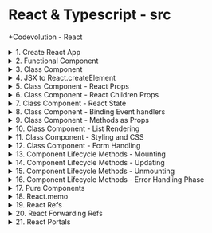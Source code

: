 # React & Typescript - src

+Codevolution - React

<details>
<summary>1. Create React App </summary>

# Create React App

[https://github.com/omeatai/src-react-typescript/commit/3a68f5377543c489222b42ffcf5e009e5e235b3b](https://github.com/omeatai/src-react-typescript/commit/3a68f5377543c489222b42ffcf5e009e5e235b3b)

```ts
npx create-react-app ce-react
```

# start app

```ts
cd ce-react
npm start
```

# #END</details>

<details>
<summary>2. Functional Component </summary>

# Functional Component

[https://github.com/omeatai/src-react-typescript/commit/ffc8b62fe84c791dc5323a3d45bfca30399239c0](https://github.com/omeatai/src-react-typescript/commit/ffc8b62fe84c791dc5323a3d45bfca30399239c0)

# #END</details>

<details>
<summary>3. Class Component </summary>

# Class Component

[https://github.com/omeatai/src-react-typescript/commit/f157db0a27109e046e4cf1acd1eb82758e35f92e](https://github.com/omeatai/src-react-typescript/commit/f157db0a27109e046e4cf1acd1eb82758e35f92e)

# #END</details>

<details>
<summary>4. JSX to React.createElement </summary>

# JSX to React.createElement

[https://github.com/omeatai/src-react-typescript/commit/52eb43c6c276e56cfa0acf58c2bff143d35b2472](https://github.com/omeatai/src-react-typescript/commit/52eb43c6c276e56cfa0acf58c2bff143d35b2472)

# #END</details>

<details>
<summary>5. Class Component - React Props </summary>

# Class Component - React Props

[https://github.com/omeatai/src-react-typescript/commit/12e134fb2643d5c61c8e7214ac8dd6ea52964dc7](https://github.com/omeatai/src-react-typescript/commit/12e134fb2643d5c61c8e7214ac8dd6ea52964dc7)

# #END</details>

<details>
<summary>6. Class Component - React Children Props </summary>

# Class Component - React Children Props

[https://github.com/omeatai/src-react-typescript/commit/67be7823765adb27b9537acac52d971787833cbb](https://github.com/omeatai/src-react-typescript/commit/67be7823765adb27b9537acac52d971787833cbb)

# #END</details>

<details>
<summary>7. Class Component - React State </summary>

# Class Component - React State

[https://github.com/omeatai/src-react-typescript/commit/f1fe7852addca740eaffe7f948d253bca6e3b026](https://github.com/omeatai/src-react-typescript/commit/f1fe7852addca740eaffe7f948d253bca6e3b026)

# #END</details>

<details>
<summary>8. Class Component - Binding Event handlers </summary>

# Class Component - Binding Event handlers

[https://github.com/omeatai/src-react-typescript/commit/46156fa829474998f4d819233eab15ba907dc4c7](https://github.com/omeatai/src-react-typescript/commit/46156fa829474998f4d819233eab15ba907dc4c7)

# #END</details>

<details>
<summary>9. Class Component - Methods as Props </summary>

# Class Component - Methods as Props

[https://github.com/omeatai/src-react-typescript/commit/994bef05f6597b3b78a714058fd07982e6816dde](https://github.com/omeatai/src-react-typescript/commit/994bef05f6597b3b78a714058fd07982e6816dde)

# #END</details>

<details>
<summary>10. Class Component - List Rendering </summary>

# Class Component - List Rendering

[https://github.com/omeatai/src-react-typescript/commit/e5e29060c94054fc4fd95c9d07de3d4467eb97c4](https://github.com/omeatai/src-react-typescript/commit/e5e29060c94054fc4fd95c9d07de3d4467eb97c4)

# #END</details>

<details>
<summary>11. Class Component - Styling and CSS </summary>

# Class Component - Styling and CSS

[https://github.com/omeatai/src-react-typescript/commit/23a5ee670ad1f71b55c7d17599dd7ed8f1156403](https://github.com/omeatai/src-react-typescript/commit/23a5ee670ad1f71b55c7d17599dd7ed8f1156403)

# #END</details>

<details>
<summary>12. Class Component - Form Handling </summary>

# Class Component - Form Handling

[https://github.com/omeatai/src-react-typescript/commit/942c546b2fb05754a01cfcd3041d84a0f407a587](https://github.com/omeatai/src-react-typescript/commit/942c546b2fb05754a01cfcd3041d84a0f407a587)

<img width="1255" alt="image" src="https://github.com/omeatai/src-react-typescript/assets/32337103/05966422-fbb0-4515-960d-93f4c83646cc">
<img width="1255" alt="image" src="https://github.com/omeatai/src-react-typescript/assets/32337103/fc9b5e0e-68db-413f-bd6d-6cb37cbb5e5e">
<img width="1442" alt="image" src="https://github.com/omeatai/src-react-typescript/assets/32337103/2b4d390d-a3c1-41f5-972d-8b07d8ed31ef">
<img width="1442" alt="image" src="https://github.com/omeatai/src-react-typescript/assets/32337103/42db1e70-1dc9-4c69-a2ab-77bb19a60c01">

# #END</details>

<details>
<summary>13. Component Lifecycle Methods - Mounting </summary>

# Component Lifecycle Methods - Mounting 

[https://github.com/omeatai/src-react-typescript/commit/65b9bfe7160dd954026c7e4b013078a8b32ab021](https://github.com/omeatai/src-react-typescript/commit/65b9bfe7160dd954026c7e4b013078a8b32ab021)

### Mounting Lifecycle Methods
- constructor( props): Invoked immediately after a component and all its children components have been rendered to the DOM.
- static getDerivedStateFromProps(props, state): Cause side effects. Ex: Interact with the DOM or perform any ajax calls to load data.
- render()
- componentDidMount()

<img width="1255" alt="image" src="https://github.com/omeatai/src-react-typescript/assets/32337103/c8930b5f-6b55-47c2-8e6e-d458f153040e">
<img width="1255" alt="image" src="https://github.com/omeatai/src-react-typescript/assets/32337103/262065b1-d47d-4177-b150-d54d2f5bb510">
<img width="1442" alt="image" src="https://github.com/omeatai/src-react-typescript/assets/32337103/d2701528-9c32-4dcf-8c12-d645e03247ad">

# #END</details>

<details>
<summary>14. Component Lifecycle Methods - Updating </summary>

# Component Lifecycle Methods - Updating

[https://github.com/omeatai/src-react-typescript/commit/6bbda5bbe6045084eea9244ee73ee1dd8cdc0629](https://github.com/omeatai/src-react-typescript/commit/6bbda5bbe6045084eea9244ee73ee1dd8cdc0629)

### 1. static getDerivedStateFromProps( props, state):
- Method is called every time a component is re-rendered
- Set the state
- Do not cause side effects. Ex: HTTP requests

### 2. shouldComponentUpdate( nextProps, nextState): 
- Dictates if the component should re-render or not
- Performance optimization
- Do not cause side effects. Ex: HTTP requests
- Calling the setState method

### 3. render():
- Only required method
- static getDerivedStateFromProps( props, state) 
- Read props & state and return JSX
- Do not change state or interact with DOM or make ajax calls.

### 4. getSnapshotBeforeUpdate(prevProps, prevState):
- Called right before the changes from the virtual DOM are to be reflected in the DOM
- Capture some information from the DOM
- Method will either return null or return a value.
- Returned value will be passed as the third parameter to the next method.

### 5. componentDidUpdate(prevProps, prevState, snapshot):
- Called after the render is finished in the re-render cycles
- Cause side effects

<img width="1255" alt="image" src="https://github.com/omeatai/src-react-typescript/assets/32337103/3bbaecf7-8039-405e-8868-96cbfd5c8506">
<img width="1255" alt="image" src="https://github.com/omeatai/src-react-typescript/assets/32337103/46b19581-7863-4486-8249-1b7c85aa8920">
<img width="1442" alt="image" src="https://github.com/omeatai/src-react-typescript/assets/32337103/8d7a8d2d-8d0c-493d-bd98-eb8b7ec012ff">
<img width="1442" alt="image" src="https://github.com/omeatai/src-react-typescript/assets/32337103/4c0d2c46-fa79-410d-aa0f-22725b012055">

# #END</details>

<details>
<summary>15. Component Lifecycle Methods - Unmounting </summary>

# Component Lifecycle Methods - Unmounting

### componentWillUnmount()
  
- Method is invoked immediately before a component is unmounted and destroyed.
- Cancelling any network requests, removing event handlers, cancelling any subscriptions and also invalidating timers.
- Do not call the setState method.

# #END</details>

<details>
<summary>16. Component Lifecycle Methods - Error Handling Phase </summary>

# Component Lifecycle Methods - Error Handling Phase

### static getDerivedStateFromError(error)
- componentDidCatch(error, info)
- called when there is an error either during rendering, in a lifecycle method, or in the constructor of any child component.

# #END</details>

<details>
<summary>17. Pure Components </summary>

# Pure Components

[https://github.com/omeatai/src-react-typescript/commit/0a4cc6251228e6de7f521985b8bdaa4354849087](https://github.com/omeatai/src-react-typescript/commit/0a4cc6251228e6de7f521985b8bdaa4354849087)

<img width="1255" alt="image" src="https://github.com/omeatai/src-react-typescript/assets/32337103/ddfb9d1f-7c40-4b12-bc7a-78b3497a3b4b">
<img width="1255" alt="image" src="https://github.com/omeatai/src-react-typescript/assets/32337103/cbc654e1-d406-4188-bfb6-992c26ae9b53">
<img width="1255" alt="image" src="https://github.com/omeatai/src-react-typescript/assets/32337103/7b449227-2c22-4856-9934-0708b5cf3d72">
<img width="1255" alt="image" src="https://github.com/omeatai/src-react-typescript/assets/32337103/8d937dec-0196-4db6-b50a-e53c8c369828">
<img width="1350" alt="image" src="https://github.com/omeatai/src-react-typescript/assets/32337103/42327bf0-c589-4cc2-bb34-43a57aa6b6be">

# #END</details>

<details>
<summary>18. React.memo </summary>

# React.memo 

[https://github.com/omeatai/src-react-typescript/commit/1b8ef02bfac436662b2821a72bcb7c88f339aaf2](https://github.com/omeatai/src-react-typescript/commit/1b8ef02bfac436662b2821a72bcb7c88f339aaf2)

<img width="1255" alt="image" src="https://github.com/omeatai/src-react-typescript/assets/32337103/5ab16d28-094f-4340-a2a9-c321054a910f">
<img width="1255" alt="image" src="https://github.com/omeatai/src-react-typescript/assets/32337103/bde9f689-9d60-4a4e-beb9-3173470f1212">
<img width="1255" alt="image" src="https://github.com/omeatai/src-react-typescript/assets/32337103/ed870c1a-7783-4239-97ca-ceb825977331">
<img width="1350" alt="image" src="https://github.com/omeatai/src-react-typescript/assets/32337103/3e8bd384-4937-4a65-a1ef-d970968d6779">

# #END</details>

<details>
<summary>19. React Refs </summary>

# React Refs

[https://github.com/omeatai/src-react-typescript/commit/b7b8da151672059cbb173c5b89b4f0e7e6825ad0](https://github.com/omeatai/src-react-typescript/commit/b7b8da151672059cbb173c5b89b4f0e7e6825ad0)

<img width="1255" alt="image" src="https://github.com/omeatai/src-react-typescript/assets/32337103/abd441bf-fb1f-4ad8-a17d-14aefaadb16b">
<img width="1255" alt="image" src="https://github.com/omeatai/src-react-typescript/assets/32337103/c98089c1-a0ae-4706-9b79-1ceb93fa2eb9">
<img width="1350" alt="image" src="https://github.com/omeatai/src-react-typescript/assets/32337103/37a4af97-928d-456b-a854-4299e4618311">
<img width="1350" alt="image" src="https://github.com/omeatai/src-react-typescript/assets/32337103/310f6c0e-689c-41cc-9ba0-a02e2f36ca96">
<img width="1350" alt="image" src="https://github.com/omeatai/src-react-typescript/assets/32337103/2079c760-294e-4e28-a34c-9552dd54c489">

# #END</details>

<details>
<summary>20. React Forwarding Refs </summary>

# React Forwarding Refs

[https://github.com/omeatai/src-react-typescript/commit/9b1b918dcc5178ffe7a86220bccd817287a18e24](https://github.com/omeatai/src-react-typescript/commit/9b1b918dcc5178ffe7a86220bccd817287a18e24)

<img width="1255" alt="image" src="https://github.com/omeatai/src-react-typescript/assets/32337103/9d0b73d0-f5f9-430b-911f-b7327f89016c">
<img width="1255" alt="image" src="https://github.com/omeatai/src-react-typescript/assets/32337103/8004e158-5dab-4173-b4c6-3324098d8fd0">
<img width="1255" alt="image" src="https://github.com/omeatai/src-react-typescript/assets/32337103/7ad97426-601b-44a5-b6fb-e411fe44fabe">
<img width="1350" alt="image" src="https://github.com/omeatai/src-react-typescript/assets/32337103/bbdc33df-5da5-4939-956a-0e066e4cb747">

# #END</details>

<details>
<summary>21. React Portals </summary>

# React Portals 

```ts

```

```ts

```

```ts

```

```ts

```

```ts

```

```ts

```

```ts

```

```ts

```

```ts

```

```ts

```

```ts

```

```ts

```

```ts

```

```ts

```

```ts

```

```ts

```

```ts

```

```ts

```

```ts

```

# #END</details>
